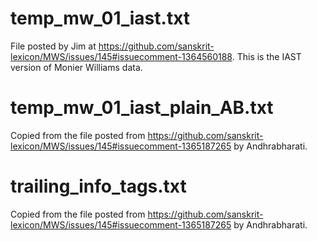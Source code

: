 # temp_mw_01_iast.txt

File posted by Jim at https://github.com/sanskrit-lexicon/MWS/issues/145#issuecomment-1364560188.
This is the IAST version of Monier Williams data.

# temp_mw_01_iast_plain_AB.txt

Copied from the file posted from https://github.com/sanskrit-lexicon/MWS/issues/145#issuecomment-1365187265 by Andhrabharati.

# trailing_info_tags.txt

Copied from the file posted from https://github.com/sanskrit-lexicon/MWS/issues/145#issuecomment-1365187265 by Andhrabharati.
